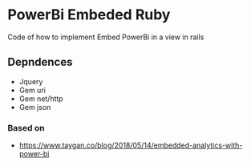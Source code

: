 # PowerBi Embeded Ruby

Code of how to implement Embed PowerBi in a view in rails

## Depndences

- Jquery
- Gem uri
- Gem net/http
- Gem json


### Based on
- https://www.taygan.co/blog/2018/05/14/embedded-analytics-with-power-bi
